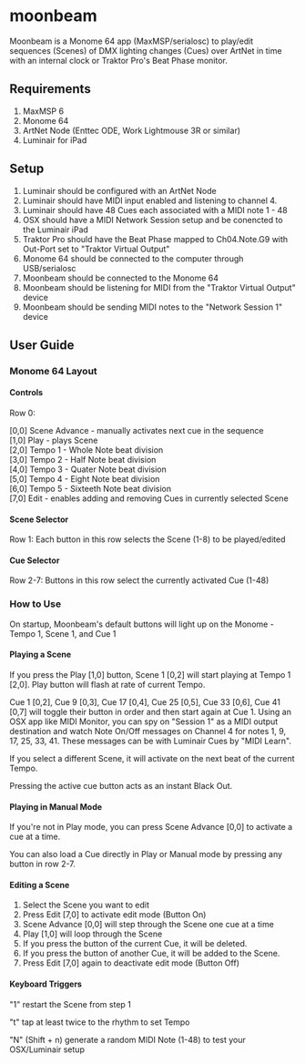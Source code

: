 # moonbeam #

Moonbeam is a Monome 64 app (MaxMSP/serialosc) to play/edit sequences (Scenes) of DMX lighting changes (Cues) over ArtNet in time with an internal clock or Traktor Pro's Beat Phase monitor.

## Requirements ##

1. MaxMSP 6
1. Monome 64
1. ArtNet Node (Enttec ODE, Work Lightmouse 3R or similar)
1. Luminair for iPad

## Setup ##

1. Luminair should be configured with an ArtNet Node
1. Luminair should have MIDI input enabled and listening to channel 4.
1. Luminair should have 48 Cues each associated with a MIDI note 1 - 48
1. OSX should have a MIDI Network Session setup and be conencted to the Luminair iPad
1. Traktor Pro should have the Beat Phase mapped to Ch04.Note.G9 with Out-Port set to "Traktor Virtual Output"
1. Monome 64 should be connected to the computer through USB/serialosc
1. Moonbeam should be connected to the Monome 64
1. Moonbeam should be listening for MIDI from the "Traktor Virtual Output" device
1. Moonbeam should be sending MIDI notes to the "Network Session 1" device

## User Guide ##
### Monome 64 Layout ###
#### Controls ####

Row 0:  

[0,0] Scene Advance - manually activates next cue in the sequence  
[1,0] Play - plays Scene  
[2,0] Tempo 1 - Whole Note beat division  
[3,0] Tempo 2 - Half Note  beat division  
[4,0] Tempo 3 - Quater Note beat division  
[5,0] Tempo 4 - Eight Note beat division   
[6,0] Tempo 5 - Sixteeth Note beat division  
[7,0] Edit - enables adding and removing Cues in currently selected Scene  

#### Scene Selector ####

Row 1: Each button in this row selects the Scene (1-8) to be played/edited

#### Cue Selector ####

Row 2-7: Buttons in this row select the currently activated Cue (1-48)  

### How to Use ###

On startup, Moonbeam's default buttons will light up on the Monome - Tempo 1, Scene 1, and Cue 1

#### Playing a Scene ####

If you press the Play [1,0] button, Scene 1 [0,2] will start playing at Tempo 1 [2,0]. Play button will flash at rate of current Tempo. 

Cue 1 [0,2], Cue 9 [0,3], Cue 17 [0,4], Cue 25 [0,5], Cue 33 [0,6], Cue 41 [0,7] will toggle their button in order and then start again at Cue 1. Using an OSX app like MIDI Monitor, you can spy on "Session 1" as a MIDI output destination and watch Note On/Off messages on Channel 4 for notes 1,  9, 17, 25, 33, 41. These messages can be with Luminair Cues by "MIDI Learn".

If you select a different Scene, it will activate on the next beat of the current Tempo. 

Pressing the active cue button acts as an instant Black Out.

#### Playing in Manual Mode ####

If you're not in Play mode, you can press Scene Advance [0,0] to activate a cue at a time.  

You can also load a Cue directly in Play or Manual mode by pressing any button in row 2-7.  

#### Editing a Scene ####

1. Select the Scene you want to edit  
1. Press Edit [7,0] to activate edit mode (Button On)
1. Scene Advance [0,0] will step through the Scene one cue at a time
1. Play [1,0] will loop through the Scene 
1. If you press the button of the current Cue, it will be deleted.
1. If you press the button of another Cue, it will be added to the Scene.
1. Press Edit [7,0] again to deactivate edit mode (Button Off)

#### Keyboard Triggers ####

"1" restart the Scene from step 1    

"t" tap at least twice to the rhythm to set Tempo  

"N" (Shift + n) generate a random MIDI Note (1-48) to test your OSX/Luminair setup    
